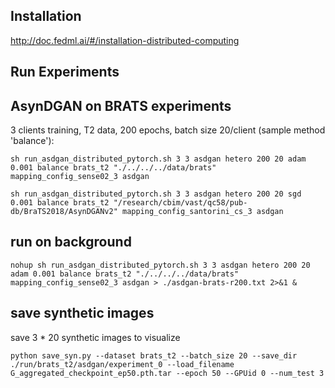 ## Installation
http://doc.fedml.ai/#/installation-distributed-computing

## Run Experiments

## AsynDGAN on BRATS experiments
3 clients training, T2 data, 200 epochs, batch size 20/client (sample method 'balance'):
```
sh run_asdgan_distributed_pytorch.sh 3 3 asdgan hetero 200 20 adam 0.001 balance brats_t2 "./../../../data/brats" mapping_config_sense02_3 asdgan
```

```
sh run_asdgan_distributed_pytorch.sh 3 3 asdgan hetero 200 20 sgd 0.001 balance brats_t2 "/research/cbim/vast/qc58/pub-db/BraTS2018/AsynDGANv2" mapping_config_santorini_cs_3 asdgan
```
## run on background
```
nohup sh run_asdgan_distributed_pytorch.sh 3 3 asdgan hetero 200 20 adam 0.001 balance brats_t2 "./../../../data/brats" mapping_config_sense02_3 asdgan > ./asdgan-brats-r200.txt 2>&1 &
```

## save synthetic images
save 3 * 20 synthetic images to visualize
```
python save_syn.py --dataset brats_t2 --batch_size 20 --save_dir ./run/brats_t2/asdgan/experiment_0 --load_filename G_aggregated_checkpoint_ep50.pth.tar --epoch 50 --GPUid 0 --num_test 3
```